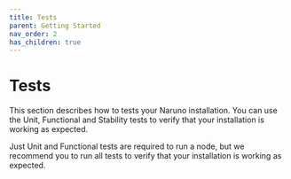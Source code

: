 ```yaml
---
title: Tests
parent: Getting Started
nav_order: 2
has_children: true
---
```


# Tests

This section describes how to tests your Naruno installation. You can use the Unit, Functional and Stability tests to verify that your installation is working as expected. 

Just Unit and Functional tests are required to run a node, but we recommend you to run all tests to verify that your installation is working as expected.